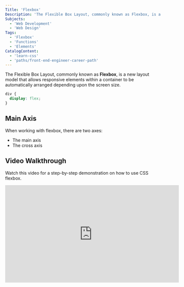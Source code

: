 ```yaml
---
Title: 'Flexbox'
Description: 'The Flexible Box Layout, commonly known as Flexbox, is a new layout model that allows responsive elements within a container to be automatically arranged depending upon the screen size. css div { display: flex; }  When working with flexbox, there are two axes:'
Subjects:
  - 'Web Development'
  - 'Web Design'
Tags:
  - 'Flexbox'
  - 'Functions'
  - 'Elements'
CatalogContent:
  - 'learn-css'
  - 'paths/front-end-engineer-career-path'
---
```


The Flexible Box Layout, commonly known as **Flexbox**, is a new layout model that allows responsive elements within a container to be automatically arranged depending upon the screen size.

```css
div {
  display: flex;
}
```

## Main Axis

When working with flexbox, there are two axes:

- The main axis
- The cross axis

## Video Walkthrough

Watch this video for a step-by-step demonstration on how to use CSS flexbox. 

<iframe width="560" height="315" src="https://www.youtube.com/embed/Kn_iONVdOwg" title="YouTube video player" frameborder="0" allow="accelerometer; autoplay; clipboard-write; encrypted-media; gyroscope; picture-in-picture; web-share" allowfullscreen></iframe>
